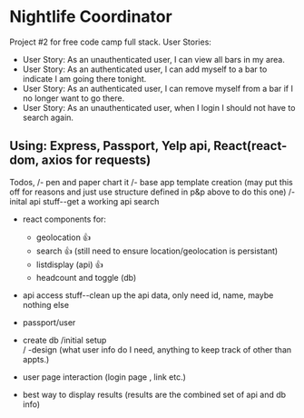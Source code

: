Nightlife Coordinator
=========================

Project #2 for free code camp full stack.
User Stories:
* User Story: As an unauthenticated user, I can view all bars in my area.
* User Story: As an authenticated user, I can add myself to a bar to indicate I am going there tonight.
* User Story: As an authenticated user, I can remove myself from a bar if I no longer want to go there.
* User Story: As an unauthenticated user, when I login I should not have to search again.


Using:  Express, Passport, Yelp api, React(react-dom, axios for requests)
------------

Todos,
/- pen and paper chart it
/- base app template creation (may put this off for reasons and just use structure defined in p&p above to do this one)
/- inital api stuff--get a working api search
- react components for:
  - geolocation 👍
  - search 👍 (still need to ensure location/geolocation is persistant)
  - listdisplay (api) 👍
  - headcount and toggle (db)
- api access stuff--clean up the api data, only need id, name, maybe nothing else

- passport/user
- create db /initial setup  
   / -design (what user info do I need, anything to keep track of other than appts.)
- user page interaction (login page , link etc.)
- best way to display results (results are the combined set of api and db info)






